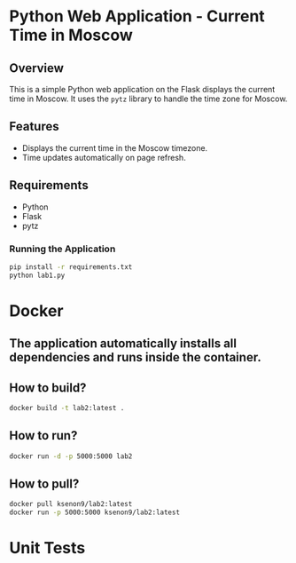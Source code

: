# Python Web Application - Current Time in Moscow

## Overview
This is a simple Python web application on the Flask displays the current time in Moscow.
It uses the `pytz` library to handle the time zone for Moscow.

## Features
- Displays the current time in the Moscow timezone.
- Time updates automatically on page refresh.

## Requirements
- Python
- Flask
- pytz

### Running the Application

```bash
pip install -r requirements.txt
python lab1.py
```

# Docker

## The application automatically installs all dependencies and runs inside the container.

## How to build?

```bash
docker build -t lab2:latest .
```

## How to run?

```bash
docker run -d -p 5000:5000 lab2
```
## How to pull?

```bash
docker pull ksenon9/lab2:latest
docker run -p 5000:5000 ksenon9/lab2:latest
```

# Unit Tests

